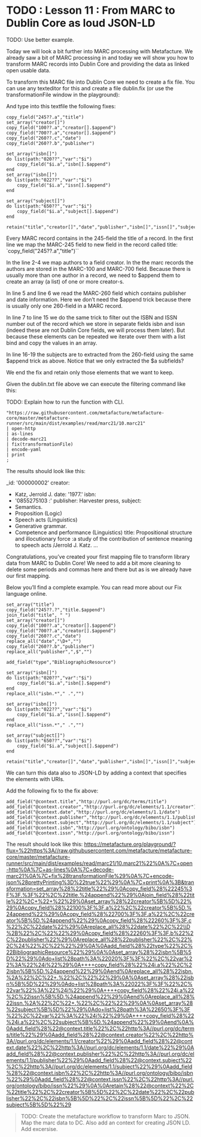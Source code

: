 # TODO : Lesson 11 : From MARC to Dublin Core as loud JSON-LD
TODO: Use better example.

Today we will look a bit further into MARC processing with Metafacture. We already saw a bit of MARC processing in and today we will show you how to transform MARC records into Dublin Core and providing the data as linked open usable data.

To transform this MARC file into Dublin Core we need to create a fix file. You can use any texteditor for this and create a file dublin.fix (or use the transformationFile window in the playground):

And type into this textfile the following fixes:

```PEARL
copy_field("245??.a","title")
set_array("creator[]")
copy_field("100??.a","creator[].$append")
copy_field("700??.a","creator[].$append")
copy_field("260??.c","date")
copy_field("260??.b","publisher")

set_array("isbn[]")
do list(path:"020??","var":"$i")
    copy_field("$i.a","isbn[].$append")
end
set_array("isbn[]")
do list(path:"022??","var":"$i")
    copy_field("$i.a","issn[].$append")
end

set_array("subject[]")
do list(path:"650??","var":"$i")
    copy_field("$i.a","subject[].$append")
end

retain("title","creator[]","date","publisher","isbn[]","issn[]","subject[]")
```

Every MARC record contains in the 245-field the title of a record. In the first line we map the MARC-245 field to new field in the record called title:
`copy_field("245??.a","title")``

In the line 2-4 we map authors to a field creator. In the the marc records the authors are stored in the MARC-100 and MARC-700 field. Because there is usually more than one author in a record, we need to $append them to create an array (a list) of one or more creator-s.

In line 5 and line 6 we read the MARC-260 field which contains publisher and date information. Here we don’t need the $append trick because there is usually only one 260-field in a MARC record.

In line 7 to line 15 we do the same trick to filter out the ISBN and ISSN number out of the record which we store in separate fields isbn and issn (indeed these are not Dublin Core fields, we will process them later). But because these elements can be repeated we iterate over them with a list bind and copy the values in an array.

In line 16-19 the subjects are to extracted from the 260-field using the same $append trick as above. Notice that we only extracted the $a subfields?

We end the fix and retain only those elements that we want to keep.

Given the dublin.txt file above we can execute the filtering command like this:

TODO: Explain how to run the function with CLI.


```
"https://raw.githubusercontent.com/metafacture/metafacture-core/master/metafacture-runner/src/main/dist/examples/read/marc21/10.marc21"
| open-http
| as-lines
| decode-marc21
| fix(transformationFile)
| encode-yaml
| print
;
```

The results should look like this:

_id: '000000002'
creator:
- Katz, Jerrold J.
date: '1977.'
isbn:
- '0855275103 :'
publisher: Harvester press,
subject:
- Semantics.
- Proposition (Logic)
- Speech acts (Linguistics)
- Generative grammar.
- Competence and performance (Linguistics)
title: Propositional structure and illocutionary force :a study of the contribution of sentence meaning to speech acts /Jerrold J. Katz.
...

Congratulations, you’ve created your first mapping file to transform library data from MARC to Dublin Core! We need to add a bit more cleaning to delete some periods and commas here and there but as is we already have our first mapping.

Below you’ll find a complete example. You can read more about our Fix language online.

```PEARL
set_array("title")
copy_field("245??.?","title.$append")
join_field("title", " ")
set_array("creator[]")
copy_field("100??.a","creator[].$append")
copy_field("700??.a","creator[].$append")
copy_field("260??.c","date")
replace_all("date","\D+","")
copy_field("260??.b","publisher")
replace_all("publisher",",$","")

add_field("type","BibliographicResource")

set_array("isbn[]")
do list(path:"020??","var":"$i")
    copy_field("$i.a","isbn[].$append")
end
replace_all("isbn.*"," .","")

set_array("isbn[]")
do list(path:"022??","var":"$i")
    copy_field("$i.a","issn[].$append")
end
replace_all("issn.*"," .","")

set_array("subject[]")
do list(path:"650??","var":"$i")
    copy_field("$i.a","subject[].$append")
end

retain("title","creator[]","date","publisher","isbn[]","issn[]","subject[]")
```

We can turn this data also to JSON-LD by adding a context that specifies the elements with URIs.

Add the following fix to the fix above:

```PEARL
add_field("@context.title","http://purl.org/dc/terms/title")
add_field("@context.creator","http://purl.org/dc/elements/1.1/creator")
add_field("@context.date","http://purl.org/dc/elements/1.1/date")
add_field("@context.publisher","http://purl.org/dc/elements/1.1/publisher")
add_field("@context.subject","http://purl.org/dc/elements/1.1/subject")
add_field("@context.isbn","http://purl.org/ontology/bibo/isbn")
add_field("@context.issn","http://purl.org/ontology/bibo/issn")
```

The result should look like this:
https://metafacture.org/playground/?flux=%22https%3A//raw.githubusercontent.com/metafacture/metafacture-core/master/metafacture-runner/src/main/dist/examples/read/marc21/10.marc21%22%0A%7C+open-http%0A%7C+as-lines%0A%7C+decode-marc21%0A%7C+fix%28transformationFile%29%0A%7C+encode-json%28prettyPrinting%3D%22true%22%29%0A%7C+print%0A%3B&transformation=set_array%28%22title%22%29%0Acopy_field%28%22245%3F%3F.%3F%22%2C%22title.%24append%22%29%0Ajoin_field%28%22title%22%2C+%22+%22%29%0Aset_array%28%22creator%5B%5D%22%29%0Acopy_field%28%22100%3F%3F.a%22%2C%22creator%5B%5D.%24append%22%29%0Acopy_field%28%22700%3F%3F.a%22%2C%22creator%5B%5D.%24append%22%29%0Acopy_field%28%22260%3F%3F.c%22%2C%22date%22%29%0Areplace_all%28%22date%22%2C%22\\D%2B%22%2C%22%22%29%0Acopy_field%28%22260%3F%3F.b%22%2C%22publisher%22%29%0Areplace_all%28%22publisher%22%2C%22%2C%24%22%2C%22%22%29%0A%0Aadd_field%28%22type%22%2C%22BibliographicResource%22%29%0A%0Aset_array%28%22isbn%5B%5D%22%29%0Ado+list%28path%3A%22020%3F%3F%22%2C%22var%22%3A%22%24i%22%29%0A++++copy_field%28%22%24i.a%22%2C%22isbn%5B%5D.%24append%22%29%0Aend%0Areplace_all%28%22isbn.%2A%22%2C%22+.%22%2C%22%22%29%0A%0Aset_array%28%22isbn%5B%5D%22%29%0Ado+list%28path%3A%22022%3F%3F%22%2C%22var%22%3A%22%24i%22%29%0A++++copy_field%28%22%24i.a%22%2C%22issn%5B%5D.%24append%22%29%0Aend%0Areplace_all%28%22issn.%2A%22%2C%22+.%22%2C%22%22%29%0A%0Aset_array%28%22subject%5B%5D%22%29%0Ado+list%28path%3A%22650%3F%3F%22%2C%22var%22%3A%22%24i%22%29%0A++++copy_field%28%22%24i.a%22%2C%22subject%5B%5D.%24append%22%29%0Aend%0A%0Aadd_field%28%22@context.title%22%2C%22http%3A//purl.org/dc/terms/title%22%29%0Aadd_field%28%22@context.creator%22%2C%22http%3A//purl.org/dc/elements/1.1/creator%22%29%0Aadd_field%28%22@context.date%22%2C%22http%3A//purl.org/dc/elements/1.1/date%22%29%0Aadd_field%28%22@context.publisher%22%2C%22http%3A//purl.org/dc/elements/1.1/publisher%22%29%0Aadd_field%28%22@context.subject%22%2C%22http%3A//purl.org/dc/elements/1.1/subject%22%29%0Aadd_field%28%22@context.isbn%22%2C%22http%3A//purl.org/ontology/bibo/isbn%22%29%0Aadd_field%28%22@context.issn%22%2C%22http%3A//purl.org/ontology/bibo/issn%22%29%0A%0Aretain%28%22@context%22%2C%22title%22%2C%22creator%5B%5D%22%2C%22date%22%2C%22publisher%22%2C%22isbn%5B%5D%22%2C%22issn%5B%5D%22%2C%22subject%5B%5D%22%29


> TODO: 
> Create the metafacture workflow to transform Marc to JSON.
> Map the marc data to DC.
> Also add an context for creating JSON LD.
> Add excersise.
